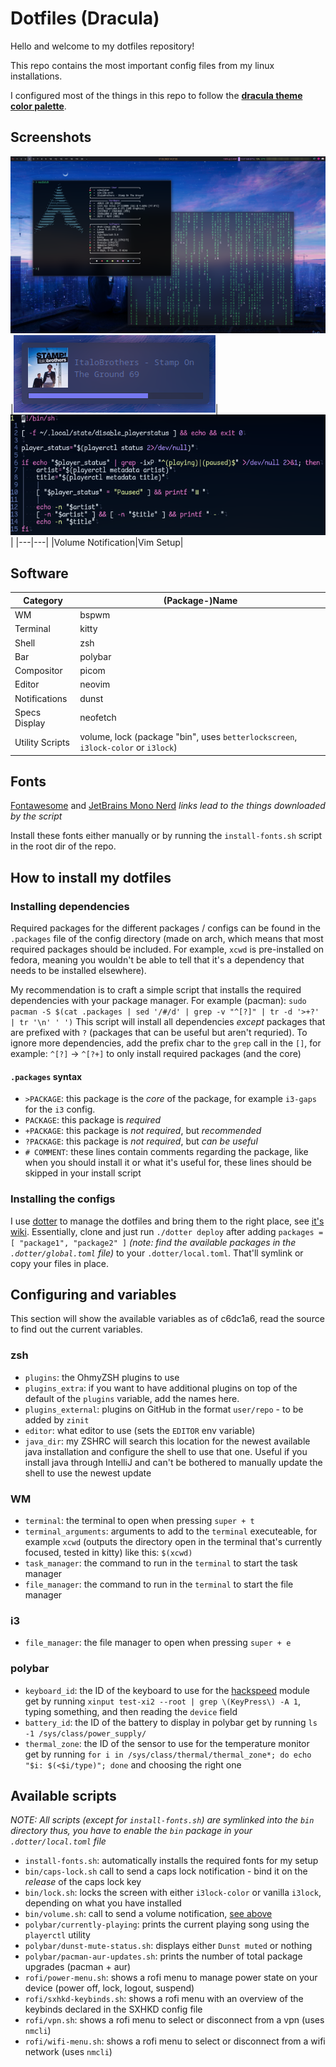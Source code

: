 # Dotfiles (Dracula)
Hello and welcome to my dotfiles repository!

This repo contains the most important config files from my linux installations.

I configured most of the things in this repo to follow the [**dracula theme color palette**](https://draculatheme.com/contribute#color-palette).

## Screenshots
![Desktop with neofetch, cmatrix, polybar, bspwm, dunst](img/desktop.png)
|![Volume Notification with a song playing](img/volume-notification.png)|![Vim setup](img/vim.png)|
|---|---|
|Volume Notification|Vim Setup|


## Software
|Category|(Package-)Name|
|--|--|
|WM|bspwm|
|Terminal|kitty|
|Shell|zsh|
|Bar|polybar|
|Compositor|picom|
|Editor|neovim|
|Notifications|dunst|
|Specs Display|neofetch|
|Utility Scripts|volume, lock (package "bin", uses `betterlockscreen`, `i3lock-color` or `i3lock`)|

## Fonts
[Fontawesome](https://use.fontawesome.com/releases/v6.1.1/fontawesome-free-6.1.1-desktop.zip
) and [JetBrains Mono Nerd](https://github.com/ryanoasis/nerd-fonts)
_links lead to the things downloaded by the script_

Install these fonts either manually or by running the `install-fonts.sh` script in the root dir of the repo.

## How to install my dotfiles
### Installing dependencies
Required packages for the different packages / configs can be found in the `.packages` file of the config directory (made on arch, which means that most required packages should be included. For example, `xcwd` is pre-installed on fedora, meaning you wouldn't be able to tell that it's a dependency that needs to be installed elsewhere).

My recommendation is to craft a simple script that installs the required dependencies with your package manager.
For example (pacman): `sudo pacman -S $(cat .packages | sed '/#/d' | grep -v "^[?]" | tr -d '>+?' | tr '\n' ' ')`
This script will install all dependencies *except* packages that are prefixed with `?` (packages that can be useful but aren't requried). To ignore more dependencies, add the prefix char to the  `grep` call in the `[]`, for example: `^[?]` -> `^[?+]` to only install required packages (and the core)

#### `.packages` syntax
- `>PACKAGE`: this package is the _core_ of the package, for example `i3-gaps` for the `i3` config.
- `PACKAGE`: this package is _required_
- `+PACKAGE`: this package is _not required_, but _recommended_
- `?PACKAGE`: this package is _not required_, but _can be useful_
- `# COMMENT`: these lines contain comments regarding the package, like when you should install it or what it's useful for, these lines should be skipped in your install script

### Installing the configs
I use [dotter](https://github.com/SuperCuber/Dotter) to manage the dotfiles and bring them to the right place, see [it's wiki](https://github.com/SuperCuber/dotter/wiki).
Essentially, clone and just run `./dotter deploy` after adding `packages = [ "package1", "package2" ]` _(note: find the available packages in the `.dotter/global.toml` file)_ to your `.dotter/local.toml`. That'll symlink or copy your files in place.

## Configuring and variables

This section will show the available variables as of c6dc1a6, read the source to find out the current variables.

### zsh
- `plugins`: the OhmyZSH plugins to use
- `plugins_extra`: if you want to have additional plugins on top of the default of the `plugins` variable, add the names here.
- `plugins_external`: plugins on GitHub in the format `user/repo` - to be added by `zinit`
- `editor`: what editor to use (sets the `EDITOR` env variable)
- `java_dir`: my ZSHRC will search this location for the newest available java installation and configure the shell to use that one. Useful if you install java through IntelliJ and can't be bothered to manually update the shell to use the newest update

### WM
- `terminal`: the terminal to open when pressing `super + t`
- `terminal_arguments`: arguments to add to the `terminal` executeable, for example `xcwd` (outputs the directory open in the terminal that's currently focused, tested in kitty) like this: `$(xcwd)`
- `task_manager`: the command to run in the `terminal` to start the task manager
- `file_manager`: the command to run in the `terminal` to start the file manager

### i3
- `file_manager`: the file manager to open when pressing `super + e`

### polybar
- `keyboard_id`: the ID of the keyboard to use for the [hackspeed](https://github.com/polybar/polybar-scripts/tree/686f211546b77ced32a8487fe8c2a48f3b59c190/polybar-scripts/info-hackspeed) module
  get by running `xinput test-xi2 --root | grep \(KeyPress\) -A 1`, typing something, and then reading the `device` field
- `battery_id`: the ID of the battery to display in polybar
  get by running `ls -1 /sys/class/power_supply/`
- `thermal_zone`: the ID of the sensor to use for the temperature monitor
  get by running `for i in /sys/class/thermal/thermal_zone*; do echo "$i: $(<$i/type)"; done` and choosing the right one

## Available scripts
_NOTE: All scripts (except for `install-fonts.sh`) are symlinked into the `bin` directory_
_thus, you have to enable the `bin` package in your `.dotter/local.toml` file_
- `install-fonts.sh`: automatically installs the required fonts for my setup
- `bin/caps-lock.sh` call to send a caps lock notification - bind it on the _release_ of the caps lock key
- `bin/lock.sh`: locks the screen with either `i3lock-color` or vanilla `i3lock`, depending on what you have installed
- `bin/volume.sh`: call to send a volume notification, [see above](#Screenshots)
- `polybar/currently-playing`: prints the current playing song using the `playerctl` utility
- `polybar/dunst-mute-status.sh`: displays either `Dunst muted` or nothing
- `polybar/pacman-aur-updates.sh`: prints the number of total package upgrades (pacman + aur)
- `rofi/power-menu.sh`: shows a rofi menu to manage power state on your device (power off, lock, logout, suspend)
- `rofi/sxhkd-keybinds.sh`: shows a rofi menu with an overview of the keybinds declared in the SXHKD config file
- `rofi/vpn.sh`: shows a rofi menu to select or disconnect from a vpn (uses `nmcli`)
- `rofi/wifi-menu.sh`: shows a rofi menu to select or disconnect from a wifi network (uses `nmcli`)

